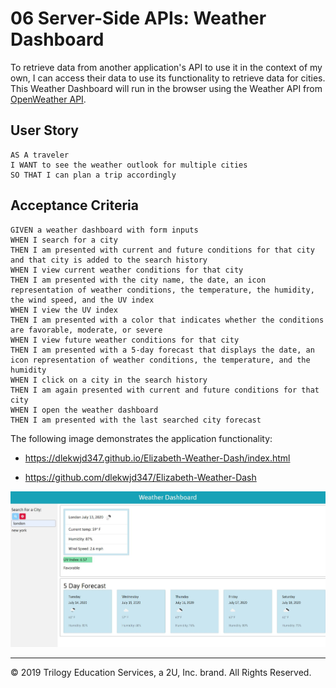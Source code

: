 # 06 Server-Side APIs: Weather Dashboard
To retrieve data from another application's API to use it in the context of my own, I can access their data to use its functionality to retrieve data for cities. 
This Weather Dashboard will run in the browser using the Weather API from [OpenWeather API](https://openweathermap.org/api).

## User Story

```
AS A traveler
I WANT to see the weather outlook for multiple cities
SO THAT I can plan a trip accordingly
```

## Acceptance Criteria

```
GIVEN a weather dashboard with form inputs
WHEN I search for a city
THEN I am presented with current and future conditions for that city and that city is added to the search history
WHEN I view current weather conditions for that city
THEN I am presented with the city name, the date, an icon representation of weather conditions, the temperature, the humidity, the wind speed, and the UV index
WHEN I view the UV index
THEN I am presented with a color that indicates whether the conditions are favorable, moderate, or severe
WHEN I view future weather conditions for that city
THEN I am presented with a 5-day forecast that displays the date, an icon representation of weather conditions, the temperature, and the humidity
WHEN I click on a city in the search history
THEN I am again presented with current and future conditions for that city
WHEN I open the weather dashboard
THEN I am presented with the last searched city forecast
```

The following image demonstrates the application functionality:

* https://dlekwjd347.github.io/Elizabeth-Weather-Dash/index.html

* https://github.com/dlekwjd347/Elizabeth-Weather-Dash

![deployed URL](Assets\images\Capture.JPG)
- - -
© 2019 Trilogy Education Services, a 2U, Inc. brand. All Rights Reserved.
